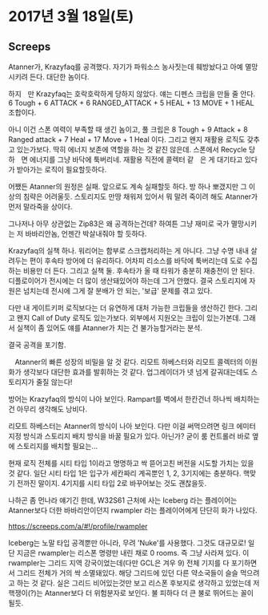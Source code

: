 # 2017년 3월 18일(토)

## Screeps
Atanner가, Krazyfaq를 공격했다. 자기가 파워소스 농사짓는데 훼방놨다고 아예 멸망시키려 든다. 대단한 놈이다.

하지ᅟ만 Krazyfaq는 호락호락하게 당하지 않았다. 얘는 디펜스 크립을 만들 줄 안다. 6 Tough + 6 ATTACK + 6 RANGED_ATTACK + 5 HEAL + 13 MOVE + 1 HEAL 조합이다.

아니 이건 스폰 여력이 부족할 때 생긴 놈이고, 풀 크립은 8 Tough + 9 Attack + 8 Ranged attack + 7 Heal + 17 Move + 1 Heal 이다. 그리고 왠지 재활용 로직도 갖추고 있는가보다. 딱히 에너지 보존에 역할을 하는 것 같진 않은데. 스폰에서 Recycle 당하ᅟ면 에너지를 그냥 바닥에 툭버리네. 재활용 직전에 콜렉터 같ᅟ은 게 대기타고 있다가 받아가는 로직이 필요할듯하다.

어쨌든 Atanner의 원정은 실패. 앞으로도 계속 실패할듯 하다. 방 하나 뽀갰지만 그 이상의 침략은 어려울듯. 스토리지도 만땅 채워져 있어서 뭐 말려 죽이려 해도 Atanner가 먼저 말라죽을 상이다.

그나저나 아무 상관없는 Zip83은 왜 공격하는건데? 하여튼 그냥 재미로 국가 멸망시키는 저 바바리안놈, 언젠간 박살내줘야 할 듯하다.

Krazyfaq의 실책 하나. 워리어는 함부로 스크랩처리하는 게 아니다. 그냥 수명 내내 살려두는 편이 후속타 방어에 더 유리하다. 어차피 리소스를 바닥에 툭버리는데 도로 수집하는 비용만 더 든다. 그리고 실책 둘. 후속타가 올 때 타워가 충분히 재충전이 안 된다. 디플로이어가 전시에는 더 많이 생산돼있어야 하는데 그거 안했다. 결국 스토리지에 자원은 넘치는데 전시에 그게 잘 분배가 안 되는, '보급' 문제를 겪고 있다.

다만 내 게이트키퍼 로직보다는 더 유연하게 대처 가능한 크립들을 생산하긴 한다. 그리고 왠지 Call of Duty 로직도 있는가보다. 외부에서 지원오는 크립이 있는가본데. 그래서 실책이 좀 있어도 얘를 Atanner가 치는 건 불가능할거라는 분석.

결국 공격을 포기함.

ᅟAtanner의 빠른 성장의 비밀을 알 것 같다. 리모트 하베스터와 리모트 콜렉터의 이원화가 생각보다 대단한 효과를 발휘하는 것 같다. 업그레이더가 넷 넘게 갈궈대는데도 스토리지가 줄질 않는다!

방어는 Krazyfaq의 방식이 나아 보인다. Rampart를 벽에서 한칸건너 하나씩 배치하는 건 아무리 생각해도 낭비다.

리모트 하베스터는 Atanner의 방식이 나아 보인다. 다만 이걸 써먹으려면 링크 에미터 지정 방식과 스토리지 배치 방식을 바꿀 필요가 있다. 아닌가? 굳이 룸 컨트롤러 바로 옆에 스토리지를 배치할 필요는...

현재 로직 전체를 시티 타입 1이라고 명명하고 싹 뜯어고친 버전을 시도할 가치는 있을 것 같다.
일단 시티 타입 1은 입구가 세칸짜리 계곡뿐인 1, 2, 3기지에는 충분하다. 핵맞기 전까진 말이지.
4기지를 시티 타입 2로 바꾸어보는 것도 괜찮을듯.




나하곤 좀 먼나라 얘기긴 한데, W32S61 근처에 사는 Iceberg 라는 플레이어는 Atanner보다 더한 바바리안이던지 rwampler 라는 플레이어에게 단단히 화가 나있다.

https://screeps.com/a/#!/profile/rwampler

Iceberg는 노말 타입 공격뿐만 아니라, 무려 'Nuke'를 사용했다. 그것도 대규모로! 일단 지금은 rwampler는 리스폰 명령만 내린 채로 0 rooms. 즉 그냥 사라져 있다.
이 rwampler는 그리드 지역 강국이었는데(다만 GCL은 겨우 9) 전체 기지를 다 포기하면서 그리드 전체가 거의 싹 소멸돼있다. 해당 그리드에 있던 다른 약소국들이 슬슬 먹으려고 하는 것 같다. 실은 그리드 비어있는것만 보고 리스폰 후보지로 생각하고 있었는데 저 핵쟁이(?)는 Atanner보다 더 위험분자로 보인다. 불 피하다 더 큰 불로 뛰어드는 꼴이 될듯.